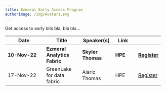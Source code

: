 ```yaml
---
title: Ezmeral Early Access Program
authorimage: /img/Avatar1.svg
---
```

Get access to early bits bla, bla bla...

| &nbsp;&nbsp;&nbsp;&nbsp;&nbsp;&nbsp;&nbsp;&nbsp;Date&nbsp;&nbsp;&nbsp;&nbsp;&nbsp;&nbsp;&nbsp;&nbsp;&nbsp; | Title                                                                                                                                                | Speaker(s)                        | &nbsp;&nbsp;Link&nbsp;&nbsp;&nbsp;&nbsp; |                                                                                                             |
| ---------------------------------------------------------------------------------------------------------- | ---------------------------------------------------------------------------------------------------------------------------------------------------- | --------------------------------- | ---------------------------------------- | ----------------------------------------------------------------------------------------------------------- |
| **10-Nov-22**                                                                                              | **Ezmeral Analytics Fabric**                                               | **Skyler Thomas**                      | **HPE**                            | **[Register](https://hpe.zoom.us/webinar/register/7516631596092/WN_qEWHxuucTa-UilEnOqmByg)**                |
| 17-Nov-22                                                                                                  | GreenLake for data fabric                                                                                            | Alaric Thomas                 | HPE                                  | [Register](https://hpe.zoom.us/webinar/register/1016631597484/WN_xLR2ynonSi6SojUswkVmRw)       |
